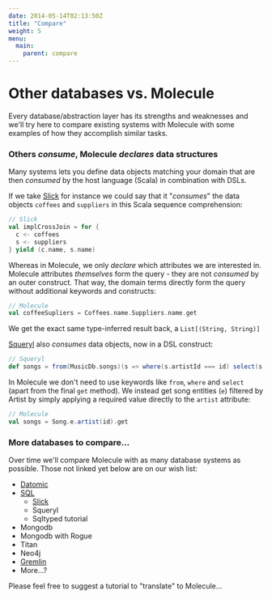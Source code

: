 ```yaml
---
date: 2014-05-14T02:13:50Z
title: "Compare"
weight: 5
menu:
  main:
    parent: compare
---
```


# Other databases vs. Molecule

Every database/abstraction layer has its strengths and weaknesses and we'll try here to compare existing systems with Molecule with some examples of how they accomplish similar tasks.

### Others _consume_, Molecule _declares_ data structures

Many systems lets you define data objects matching your domain that are then _consumed_ by the host language (Scala) in combination with DSLs. 

If we take [Slick](http://slick.typesafe.com/doc/3.0.0-M1/queries.html#joining-and-zipping) for instance we could say that it "_consumes_" the data objects `coffees` and `suppliers` in this Scala sequence comprehension:

```scala
// Slick
val implCrossJoin = for {
  c <- coffees
  s <- suppliers
} yield (c.name, s.name)
```
Whereas in Molecule, we only _declare_ which attributes we are interested in. Molecule attributes _themselves_ form the query - they are not _consumed_ by an outer construct. That way, the domain terms directly form the query without additional keywords and constructs:

```scala
// Molecule
val coffeeSupliers = Coffees.name.Suppliers.name.get
```
We get the exact same type-inferred result back, a `List[(String, String)]`

[Squeryl](http://squeryl.org/selects.html) also _consumes_ data objects, now in a DSL construct:

```scala
// Squeryl
def songs = from(MusicDb.songs)(s => where(s.artistId === id) select(s))
```
In Molecule we don't need to use keywords like `from`, `where` and `select` (apart from the final `get` method). We instead get song entities (`e`) filtered by Artist by simply applying a required value directly to the `artist` attribute:

```scala
// Molecule
val songs = Song.e.artist(id).get
```

### More databases to compare...

Over time we'll compare Molecule with as many database systems as possible. Those not linked yet below are on our wish list:

- [Datomic](/compare/datomic)
- [SQL](/compare/sql)
  - [Slick](/compare/sql/slick)
  - Squeryl
  - Sqltyped tutorial
- Mongodb
- Mongodb with Rogue
- Titan
- Neo4j
- [Gremlin](/compare/gremlin)
- More...?

Please feel free to suggest a tutorial to "translate" to Molecule...